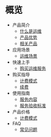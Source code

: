 # 概览

* 产品简介
    * [什么是运维](/uops/intfo/whatisops)
    * [产品优势](/uops/intfo/advantages)
    * [相关产品](/uops/intfo/related)
* 应用场景
    * [运维场景](/uops/scene/ops-scene)
* 快速上手
    * [购买运维服务](/uops/quick/ops-quick)
* 购买指导
    * [计费模式](/uops/newuser/ops-newuser)
    * [续费](/uops/newuser/renew)
* 使用指南
    * [服务内容](/uops/guide/service-content)
    * [服务验收标准](/uops/guide/check)
* 产品价格
    * [计费模式](/uops/price/ops-price)
* FAQ
    * [常见问题](/uops/faq/ops-faq)












    
   
   
    
        
